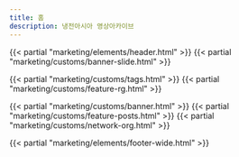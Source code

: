 ```yaml
---
title: 홈
description: 냉전아시아 영상아카이브
---
```

{{< partial "marketing/elements/header.html" >}}
{{< partial "marketing/customs/banner-slide.html" >}}

{{< partial "marketing/customs/tags.html" >}}
{{< partial "marketing/customs/feature-rg.html" >}}

{{< partial "marketing/customs/banner.html" >}}
{{< partial "marketing/customs/feature-posts.html" >}}
{{< partial "marketing/customs/network-org.html" >}}

{{< partial "marketing/elements/footer-wide.html" >}}